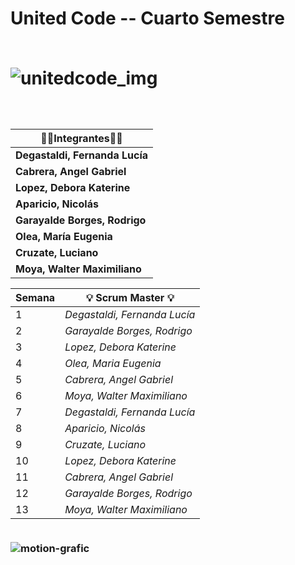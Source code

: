 <h1> United Code -- Cuarto Semestre
<br> 
<br>

![unitedcode_img](https://user-images.githubusercontent.com/69828273/232091454-d63b2c5b-c0a7-4dae-8df3-80a01b99d08a.png) 

<h3>
  <br>
 
| 👩‍💻**Integrantes**👩‍💻     |
|--------------------------|
| **Degastaldi, Fernanda Lucía** |
| **Cabrera, Angel Gabriel** |
| **Lopez, Debora Katerine** |
| **Aparicio, Nicolás** |
| **Garayalde Borges, Rodrigo** |
| **Olea, María Eugenia** |
| **Cruzate, Luciano** |
| **Moya, Walter Maximiliano** |

  

| **Semana** | 💡 **Scrum Master** 💡    |
|----------------------|----------------------|
|  1  | *Degastaldi, Fernanda Lucía* |
|  2  | *Garayalde Borges, Rodrigo* |
|  3  | *Lopez, Debora Katerine* |
|  4  | *Olea, Maria Eugenia* |
|  5  | *Cabrera, Angel Gabriel* |
|  6  | *Moya, Walter Maximiliano* |
|  7  | *Degastaldi, Fernanda Lucía* |
|  8  | *Aparicio, Nicolás* |
|  9  | *Cruzate, Luciano* |
|  10  | *Lopez, Debora Katerine* | 
|  11  | *Cabrera, Angel Gabriel* |
|  12  | *Garayalde Borges, Rodrigo* |
|  13  | *Moya, Walter Maximiliano* |

<br> ![motion-grafic](https://user-images.githubusercontent.com/69828273/232174796-797d2ac4-2b09-4353-a18e-762930d92002.gif)
